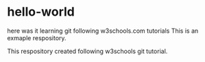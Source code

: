 #   hello-world
here was it learning git following w3schools.com tutorials
This is an exmaple respository.

This respository created following w3schools git tutorial.
